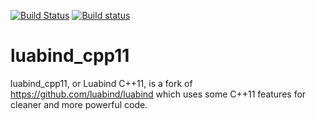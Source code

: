 [![Build Status](https://travis-ci.org/sixten-hilborn/luabind_cpp11.svg?branch=stable/0.9.2)](https://travis-ci.org/sixten-hilborn/luabind_cpp11)
[![Build status](https://ci.appveyor.com/api/projects/status/1m35wuu55qp89a6d?svg=true)](https://ci.appveyor.com/project/sixten-hilborn/luabind-cpp11)

luabind_cpp11
=============

luabind_cpp11, or Luabind C++11, is a fork of https://github.com/luabind/luabind which uses some C++11 features for cleaner and more powerful code.
